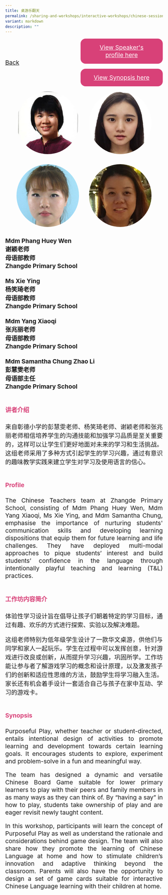 ```yaml
---
title: 桌游乐翻天
permalink: /sharing-and-workshops/interactive-workshops/chinese-sessions/cl17/
variant: markdown
description: ""
---
```

<style>
.entry-title{
  font-size: 2.25rem;
  font-weight: 700;
  margin-bottom: 2rem;
  text-align: center;
}
.entry-content p{
  text-align: justify;
}

.entry-title.supported-by{
  margin-bottom: 0;
  margin-top: 3rem;
}

.entry-content .buttons-container{
  align-items: center;
  column-gap: 1rem;
  display: flex;
  flex-wrap: wrap;
  justify-content: center;
}
.entry-content .buttons-container .btn-link{
  background-color: #7431e8;
  border-radius: 0.4rem;
  color: #fff;
  font-size: 1.5rem;
  margin-bottom: 1rem;
  padding: 15px 20px;
  text-align: center;
  text-decoration: none;
  width: 15rem;
}
.entry-content .buttons-container .btn-link:hover{
  background-color: lightgrey;
}

.entry-content.sharing-sessions{
  align-items: center;
  display: flex;
  flex-direction: column;
  row-gap: 1.5rem;
}
.entry-content.sharing-sessions .session-item{
  align-items: flex-start;
  background-color:#d84178;
  border-radius: 0.5rem;
  color: #ffffff;
  row-gap: 2rem;
  display: flex;
  font-size: 1.1rem;
  flex-direction: column;
  line-height: 1.2;
  justify-content: space-between;
  margin-bottom: 2rem;
  padding: 1rem;
  width: 100%;
}
.entry-content.sharing-sessions .session-item .lower-wrapper{
  display: flex;
  flex-direction: column;
  row-gap: 2rem;
  width: 100%;
}
.entry-content.sharing-sessions .session-item .session-link{
  border: 2px solid lightgrey;
  border-radius: 0.5rem;
  padding: 1rem;
  text-align: center;
}
.entry-content.sharing-sessions .session-item .session-link a{
  color: #ffffff;
}

.entry-content.sharing-sessions.malay-sessions .session-item{
  background-color: #a3c864;
}

.entry-content.sharing-sessions.tamil-sessions .session-item,
.entry-content.sharing-sessions.preschools-exhibitors .session-item{
  background-color: #9b4490;
}

.entry-content.sharing-sessions.english-sessions .session-item{
  background-color: #fa0;
}

.entry-content.sharing-sessions.primary-secondary-exhibitors .session-item{
  background-color: #a3c864;
}

.entry-content.sharing-sessions .session-item .session-link:hover{
  background-color: lightgrey;
}

.entry-content.sharing-session-item{
  font-size: 1.2rem;
}
.entry-content.sharing-session-item .sharing-sessions-nav{
  align-items: center;
  column-gap: 1rem;
  display: flex;
  flex-wrap: wrap;
  justify-content: space-between;
  padding-bottom: 1rem;
}
.entry-content.sharing-session-item .sharing-sessions-nav .inner-nav-wrapper{
  column-gap: 1rem;
  display: flex;
  flex: 2;
  flex-wrap: wrap;
  justify-content: flex-end;
  row-gap: 1rem;
}
.entry-content.sharing-session-item .sharing-sessions-nav .inner-nav-wrapper .nav-btn{
  background-color: #d84178;
  border-radius: 1rem;
  color: #fff;
  padding: 1rem 2rem;
  text-align: center;
  width: 100%;
}
.entry-content.sharing-session-item.malay-session .sharing-sessions-nav .inner-nav-wrapper .nav-btn{
  background-color: #a3c864;
}
.entry-content.sharing-session-item.tamil-session .sharing-sessions-nav .inner-nav-wrapper .nav-btn{
  background-color: #9b4490;
}
.entry-content.sharing-session-item.english-session .sharing-sessions-nav .inner-nav-wrapper .nav-btn{
  background-color: #fa0;
}
.entry-content.sharing-session-item .sharing-sessions-nav .inner-nav-wrapper .nav-btn:hover{
  background-color: lightgrey;
}
.entry-content.sharing-session-item .profile-photo-container{
  align-items: center;
  column-gap: 1rem;
  display: flex;
  flex-wrap: wrap;
  justify-content: space-between;
  row-gap: 1rem;
}
.entry-content.sharing-session-item .profile-photo{
  align-items: center;
  column-gap: 2rem;
  display: flex;
  flex-wrap: wrap;
  justify-content: center;
  row-gap: 2rem;
  margin-bottom: 2rem;
}
.entry-content.sharing-session-item .profile-photo img{
  border-radius: 100px;
  width: 200px;
}
.entry-content.sharing-session-item.awardee-item .profile-photo{
  width: 100%;
}
.entry-content.sharing-session-item .profile-name{
  font-weight: 700;
  margin-bottom: 3rem;
}
.entry-content.sharing-session-item h4{
  color: #d84178;
}
.entry-content.sharing-session-item.malay-session h4{
  color: #a3c864;
}
.entry-content.sharing-session-item.tamil-session h4{
  color: #9b4490;
}
.entry-content.sharing-session-item.english-session h4{
  color: #fa0;
}
.entry-content.sharing-session-item.awardee-item h3,
.entry-content.sharing-session-item.awardee-item h4{
  color: #4372d6;
}
.entry-content.sharing-session-item .section-wrapper{
  margin-bottom: 3rem;
}

.entry-content.awardees-container h4{
  font-weight: 700;
  margin-bottom: 3rem;
}
.entry-content.awardees-container a{
  text-decoration: none;
}
.entry-content.awardees-container .section-wrapper{
  margin-bottom: 10rem;
}
.entry-content.awardees-container .section-row{
  column-gap: 1rem;
  display: flex;
  flex-wrap: wrap;
  justify-content: space-around;
  row-gap: 1rem;
}
.entry-content.awardees-container .section-column{
  width: 30%;
}
.entry-content.awardees-container .awardee-wrapper{
  align-items: center;
  display: flex;
  flex-direction: column;
  justify-content: center;
  row-gap: 1rem;
}
.entry-content.awardees-container .awardee-wrapper .awardee-pic{
  width: 10rem;
}
.entry-content.awardees-container .awardee-wrapper .awardee-profile{
  color: #484848;
  text-align: center;
}
.entry-content.awardees-container .awardee-wrapper .name-english{
  font-size: 1.25rem;
  margin-bottom: 1rem;
}
.entry-content.awardees-container .awardee-wrapper .name-chinese{
  font-size: 1.25rem;
  margin-bottom: 1rem;
}

.entry-content .btntop{
  position: fixed;
  float: right;
  bottom: 20px;
  right: 80px;
  z-index: 99;
  boder: none;
  background-color: #3bb9ff;
  cursor: pointer;
  padding: 15px;
  boder-radius: 4px;
  color: #fff;
  font-weight: 600;
}

.coming-soon{
  color: #7431e8;
  font-size: 2rem;
  font-weight: 700;
  margin-top: 3rem;
  text-align: center;
}

@media all and (min-width: 40rem ){
  .entry-content.sharing-sessions{
    align-items: flex-start;
    display: flex;
    flex-direction: column;
    row-gap: 1.5rem;
  }

  
  .entry-content.sharing-sessions .session-item .lower-wrapper{
    align-items: center;
    flex-direction: row;
    justify-content: space-between;
  }

  .entry-content.sharing-session-item .sharing-sessions-nav .inner-nav-wrapper .nav-btn{
    width: 45%;
  }
}
</style>

<div class="entry-content sharing-session-item">
<div class="sharing-sessions-nav">
<a href="/sharing-and-workshops/interactive-workshops/chinese-sessions/">Back</a>
<div class="inner-nav-wrapper">
<a class="nav-btn" href="#C1">View Speaker's profile here</a>
<a class="nav-btn" href="#C2">View Synopsis here</a>
</div>
</div>

<div class="profile-photo">
<img alt="Phang Huey Wen" src="/images/Interactive_workshops/phang-huey-wen.jpg">
<img alt="Xie Ying" src="/images/Interactive_workshops/xie-ying.jpg">
<img alt="Yang Xiaoqi" src="/images/Interactive_workshops/yang-xiaoqi.jpg">
<img alt="Samantha Chung Zhao Li" src="/images/Interactive_workshops/samantha-chung-zhao-li.jpg">
</div>

<div class="profile-name">
Mdm Phang Huey Wen<br>
谢颖老师<br>
母语部教师<br>
Zhangde Primary School<br>
<br>
Ms Xie Ying<br>
杨笑琦老师<br>
母语部教师<br>
Zhangde Primary School<br>
<br>
Mdm Yang Xiaoqi<br>
张兆丽老师<br>
母语部教师<br>
Zhangde Primary School<br>
<br>
Mdm Samantha Chung Zhao Li<br>
彭慧雯老师<br>
母语部主任<br>
Zhangde Primary School
</div>

<div class="section-wrapper">
<h4 id="C1">讲者介绍</h4>
<p>
来自彰德小学的彭慧雯老师、杨笑琦老师、谢颖老师和张兆丽老师相信培养学生的沟通技能和加强学习品质是至关重要的，这样可以让学生们更好地面对未来的学习和生活挑战。这组老师采用了多种方式引起学生的学习兴趣，通过有意识的趣味教学实践来建立学生对学习及使用语言的信心。
</p>
</div>

<div class="section-wrapper">
<h4>Profile</h4>
<p>
The Chinese Teachers team at Zhangde Primary School, consisting of Mdm Phang Huey Wen, Mdm Yang Xiaoqi, Ms Xie Ying, and Mdm Samantha Chung, emphasise the importance of nurturing students' communication skills and developing learning dispositions that equip them for future learning and life challenges. They have deployed multi-modal approaches to pique students’ interest and build students’ confidence in the language through intentionally playful teaching and learning (T&amp;L) practices.
</p>
</div>

<div class="section-wrapper">
<h4 id="C2">工作坊内容简介</h4> 
<p>
体验性学习设计旨在倡导让孩子们朝着特定的学习目标，通过有趣、欢乐的方式进行探索、实验以及解决难题。
</p>
<p>
这组老师特别为低年级学生设计了一款华文桌游，供他们与同学和家人一起玩乐。学生在过程中可以发挥创意，针对游戏进行改良或创新，从而提升学习兴趣，巩固所学。工作坊能让参与者了解游戏学习的概念和设计原理，以及激发孩子们的创新和适应性思维的方法，鼓励学生将学习融入生活。家长还有机会着手设计一套适合自己与孩子在家中互动、学习的游戏卡。
</p>
</div>

<div class="section-wrapper">
<h4>Synopsis</h4> 
<p>
Purposeful Play, whether teacher or student-directed, entails intentional design of activities to promote learning and development towards certain learning goals. It encourages students to explore, experiment and problem-solve in a fun and meaningful way.
</p>
<p>
The team has designed a dynamic and versatile Chinese Board Game suitable for lower primary learners to play with their peers and family members in as many ways  as they can think of.  By “having a say” in how to play, students take ownership of play and are eager revisit newly taught content.
</p>
<p>
In this workshop, participants will learn the concept of Purposeful Play as well as understand the rationale and considerations behind game design. The team will also share how they promote the learning of Chinese Language at home and how to stimulate children’s innovation and adaptive thinking beyond the classroom. Parents will also have the opportunity to design a set of game cards suitable for interactive Chinese Language learning with their children at home.
</p>
</div>

<div class="section-wrapper">
</div>
</div>